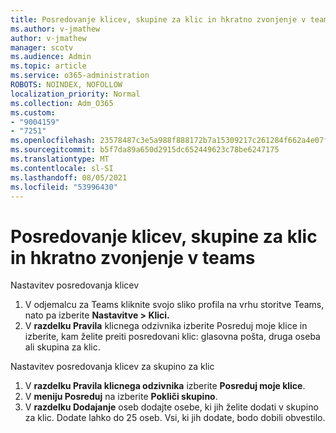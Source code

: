 ```yaml
---
title: Posredovanje klicev, skupine za klic in hkratno zvonjenje v teams
ms.author: v-jmathew
author: v-jmathew
manager: scotv
ms.audience: Admin
ms.topic: article
ms.service: o365-administration
ROBOTS: NOINDEX, NOFOLLOW
localization_priority: Normal
ms.collection: Adm_O365
ms.custom:
- "9004159"
- "7251"
ms.openlocfilehash: 23578487c3e5a988f888172b7a15309217c261284f662a4e07f21ba3a4971004
ms.sourcegitcommit: b5f7da89a650d2915dc652449623c78be6247175
ms.translationtype: MT
ms.contentlocale: sl-SI
ms.lasthandoff: 08/05/2021
ms.locfileid: "53996430"
---
```

# <a name="call-forwarding-call-groups-and-simultaneous-ring-in-teams"></a>Posredovanje klicev, skupine za klic in hkratno zvonjenje v teams

Nastavitev posredovanja klicev

1. V odjemalcu za Teams kliknite svojo sliko profila na vrhu storitve Teams, nato pa izberite **Nastavitve > Klici.**
2. V **razdelku Pravila** klicnega odzivnika izberite Posreduj moje klice in izberite, kam želite preiti posredovani klic: glasovna pošta, druga oseba ali skupina za klic. 

Nastavitev posredovanja klicev za skupino za klic

1. V **razdelku Pravila klicnega odzivnika** izberite **Posreduj moje klice**.
2. V **meniju Posreduj** na izberite **Pokliči skupino**.
3. V **razdelku Dodajanje** oseb dodajte osebe, ki jih želite dodati v skupino za klic. Dodate lahko do 25 oseb. Vsi, ki jih dodate, bodo dobili obvestilo.
